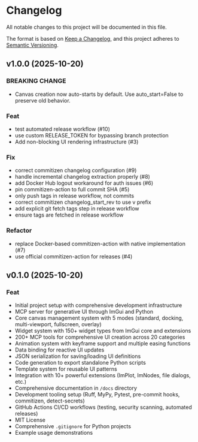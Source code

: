 # Changelog

All notable changes to this project will be documented in this file.

The format is based on [Keep a Changelog](https://keepachangelog.com/en/1.0.0/),
and this project adheres to [Semantic Versioning](https://semver.org/spec/v2.0.0.html).

## v1.0.0 (2025-10-20)

### BREAKING CHANGE

- Canvas creation now auto-starts by default.
Use auto_start=False to preserve old behavior.

### Feat

- test automated release workflow (#10)
- use custom RELEASE_TOKEN for bypassing branch protection
- Add non-blocking UI rendering infrastructure (#3)

### Fix

- correct commitizen changelog configuration (#9)
- handle incremental changelog extraction properly (#8)
- add Docker Hub logout workaround for auth issues (#6)
- pin commitizen-action to full commit SHA (#5)
- only push tags in release workflow, not commits
- correct commitizen changelog_start_rev to use v prefix
- add explicit git fetch tags step in release workflow
- ensure tags are fetched in release workflow

### Refactor

- replace Docker-based commitizen-action with native implementation (#7)
- use official commitizen-action for releases (#4)

## v0.1.0 (2025-10-20)

### Feat

- Initial project setup with comprehensive development infrastructure
- MCP server for generative UI through ImGui and Python
- Core canvas management system with 5 modes (standard, docking, multi-viewport, fullscreen, overlay)
- Widget system with 150+ widget types from ImGui core and extensions
- 200+ MCP tools for comprehensive UI creation across 20 categories
- Animation system with keyframe support and multiple easing functions
- Data binding for reactive UI updates
- JSON serialization for saving/loading UI definitions
- Code generation to export standalone Python scripts
- Template system for reusable UI patterns
- Integration with 10+ powerful extensions (ImPlot, ImNodes, file dialogs, etc.)
- Comprehensive documentation in `/docs` directory
- Development tooling setup (Ruff, MyPy, Pytest, pre-commit hooks, commitizen, detect-secrets)
- GitHub Actions CI/CD workflows (testing, security scanning, automated releases)
- MIT License
- Comprehensive `.gitignore` for Python projects
- Example usage demonstrations
